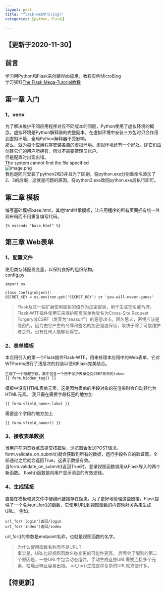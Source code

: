 ```yaml
---
layout: post
title: "flask-web学习(ing)"
categories: [python，flask]

---
```


## 【更新于2020-11-30】
## 前言
学习用Python和Flask来创建Web应用，教程实例MicroBlog  
学习资料[The Flask Mega-Tutorial教程](https://github.com/luhuisicnu/The-Flask-Mega-Tutorial-zh)

## 第一章 入门

### 1、venv
为了解决维护不同应用程序对应不同版本的问题，Python使用了虚拟环境的概念。虚拟环境是Python解释器的完整副本。在虚拟环境中安装三方包时只会作用到虚拟环境，全局Python解释器不受影响。  
那么，就为每个应用程序安装各自的虚拟环境。虚拟环境还有一个好处，即它们由创建它们的用户所拥有，所以不需要管理员帐户。  
但是配置时出现出错。  
The system cannot find the file specified  
![image.png](https://i.loli.net/2020/11/30/p1Y7EH3uKIPBjzw.png)  
我也是同时安装了python2和3并且为了区别，将python.exe分别重命名添加了2、3的后缀，这就是问题的原因。将python3.exe改回python.exe后执行即可。  

## 第二章 模板
编写基础模板base.html，其他html继承模板，让应用程序的所有页面拥有统一外观布局而不用重复编写代码。


    {% extends "base.html" %}


## 第三章 Web表单

### 1、配置文件
使用类存储配置变量，以保持良好的组织结构。  
config.py

    
    import os
    
    class Config(object):
    SECRET_KEY = os.environ.get('SECRET_KEY') or 'you-will-never-guess'

> Flask及其一些扩展使用密钥的值作为加密密钥，用于生成签名或令牌。Flask-WTF插件使用它来保护网页表单免受名为Cross-Site Request Forgery或CSRF（发音为“seasurf”）的恶意攻击。顾名思义，密钥应该是隐密的，因为由它产生的令牌和签名的加密强度保证，取决于除了可信维护者之外，没有任何人能够获得它。

### 2、表单模板
本应用引入的第一个Flask插件Flask-WTF，用来处理本应用中的Web表单，它对WTForms进行了浅层次的封装以便和Flask完美结合。



    生成了一个隐藏字段，其中包含一个用于保护表单免受CSRF攻击的token
    {{ form.hidden_tag() }}

模板中没有HTML表单元素，这是因为表单的字段对象的在渲染时会自动转化为HTML元素。 我只需在需要字段标签的地方加

    {{ form.<field_name>.label }}  


需要这个字段的地方加上  


    {{ form.<field_name>() }}


### 3、接收表单数据
当用户在浏览器点击提交按钮后，浏览器会发送POST请求。form.validate_on_submit()就会获取到所有的数据，运行字段各自的验证器，全部通过之后就会返回True，这表示数据有效。  
当form.validate_on_submit()返回True时，登录视图函数调用从Flask导入的两个新函数。 flash()函数是向用户显示消息的有效途径。

### 4、生成链接
直接在模板和源文件中硬编码链接存在隐患。为了更好地管理这些链接，Flask提供了一个名为url_for()的函数，它使用URL到视图函数的内部映射关系来生成URL。 例如，  

    
    url_for('login')返回/login  
    url_for('index')返回/index

url_for()的参数是endpoint名称，也就是视图函数的名字。

> 为什么使用函数名称而不是URL？  
事实是，URL比起视图函数名称变更的可能性更高。 后面会了解到的第二个原因是，一些URL中包含动态组件，手动生成这些URL需要连接多个元素，枯燥乏味且容易出错。 url_for()生成这种复杂的URL就方便许多。

## 【待更新】
